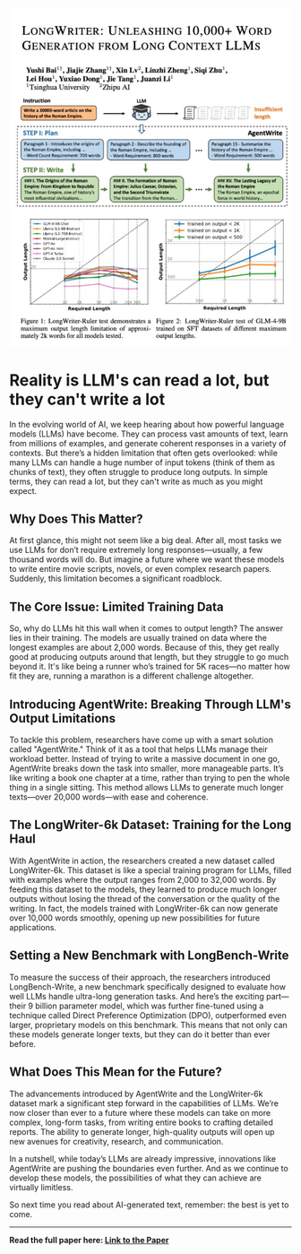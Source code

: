 ![Feature Image](images/1724876819754.jpeg)

# Reality is LLM's can read a lot, but they can't write a lot

In the evolving world of AI, we keep hearing about how powerful language models (LLMs) have become. They can process vast amounts of text, learn from millions of examples, and generate coherent responses in a variety of contexts. But there’s a hidden limitation that often gets overlooked: while many LLMs can handle a huge number of input tokens (think of them as chunks of text), they often struggle to produce long outputs. In simple terms, they can read a lot, but they can't write as much as you might expect. 

## Why Does This Matter?

At first glance, this might not seem like a big deal. After all, most tasks we use LLMs for don’t require extremely long responses—usually, a few thousand words will do. But imagine a future where we want these models to write entire movie scripts, novels, or even complex research papers. Suddenly, this limitation becomes a significant roadblock.

## The Core Issue: Limited Training Data

So, why do LLMs hit this wall when it comes to output length? The answer lies in their training. The models are usually trained on data where the longest examples are about 2,000 words. Because of this, they get really good at producing outputs around that length, but they struggle to go much beyond it. It's like being a runner who’s trained for 5K races—no matter how fit they are, running a marathon is a different challenge altogether.

## Introducing AgentWrite: Breaking Through LLM's Output Limitations

To tackle this problem, researchers have come up with a smart solution called "AgentWrite." Think of it as a tool that helps LLMs manage their workload better. Instead of trying to write a massive document in one go, AgentWrite breaks down the task into smaller, more manageable parts. It’s like writing a book one chapter at a time, rather than trying to pen the whole thing in a single sitting. This method allows LLMs to generate much longer texts—over 20,000 words—with ease and coherence.

## The LongWriter-6k Dataset: Training for the Long Haul

With AgentWrite in action, the researchers created a new dataset called LongWriter-6k. This dataset is like a special training program for LLMs, filled with examples where the output ranges from 2,000 to 32,000 words. By feeding this dataset to the models, they learned to produce much longer outputs without losing the thread of the conversation or the quality of the writing. In fact, the models trained with LongWriter-6k can now generate over 10,000 words smoothly, opening up new possibilities for future applications.

## Setting a New Benchmark with LongBench-Write

To measure the success of their approach, the researchers introduced LongBench-Write, a new benchmark specifically designed to evaluate how well LLMs handle ultra-long generation tasks. And here’s the exciting part—their 9 billion parameter model, which was further fine-tuned using a technique called Direct Preference Optimization (DPO), outperformed even larger, proprietary models on this benchmark. This means that not only can these models generate longer texts, but they can do it better than ever before.

## What Does This Mean for the Future?

The advancements introduced by AgentWrite and the LongWriter-6k dataset mark a significant step forward in the capabilities of LLMs. We’re now closer than ever to a future where these models can take on more complex, long-form tasks, from writing entire books to crafting detailed reports. The ability to generate longer, high-quality outputs will open up new avenues for creativity, research, and communication.

In a nutshell, while today’s LLMs are already impressive, innovations like AgentWrite are pushing the boundaries even further. And as we continue to develop these models, the possibilities of what they can achieve are virtually limitless. 

So next time you read about AI-generated text, remember: the best is yet to come.

---

**Read the full paper here: [Link to the Paper](https://arxiv.org/pdf/2408.07055)**

